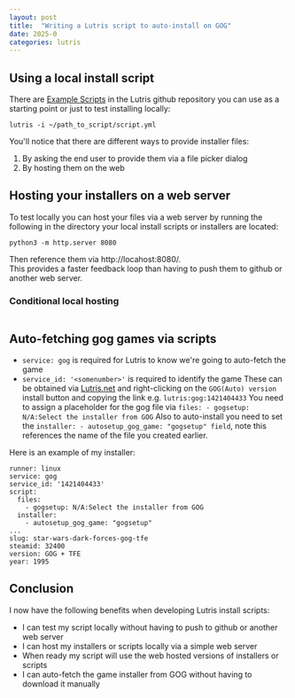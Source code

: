 ```yaml
---
layout: post
title:  "Writing a Lutris script to auto-install on GOG"
date: 2025-0
categories: lutris
---
```


## Using a local install script
There are [Example Scripts](https://github.com/lutris/lutris/blob/master/docs/installers.rst#example-scripts) in the Lutris github repository you can use as a starting point or just to test installing locally:
```
lutris -i ~/path_to_script/script.yml
```
You'll notice that there are different ways to provide installer files:
1. By asking the end user to provide them via a file picker dialog
2. By hosting them on the web

## Hosting your installers on a web server
To test locally you can host your files via a web server by running the following in the directory your local install scripts or installers are located:
```
python3 -m http.server 8080
```
Then reference them via http://locahost:8080/.  
This provides a faster feedback loop than having to push them to github or another web server.

### Conditional local hosting
```
```

## Auto-fetching gog games via scripts
* `service: gog` is required for Lutris to know we're going to auto-fetch the game
* `service_id: '<somenumber>'` is required to identify the game 
These can be obtained via [Lutris.net](https://lutris.net/games/star-wars-dark-forces/) and right-clicking on the `GOG(Auto) version` install button and copying the link e.g. `lutris:gog:1421404433`
You need to assign a placeholder for the gog file via `files: - gogsetup: N/A:Select the installer from GOG`
Also to auto-install you need to set the `installer: - autosetup_gog_game: "gogsetup" field`, note this references the name of the file you created earlier.

Here is an example of my installer:
```
runner: linux
service: gog
service_id: '1421404433'
script:
  files:
    - gogsetup: N/A:Select the installer from GOG
  installer:
    - autosetup_gog_game: "gogsetup"
...
slug: star-wars-dark-forces-gog-tfe
steamid: 32400
version: GOG + TFE
year: 1995
```


## Conclusion
I now have the following benefits when developing Lutris install scripts:
* I can test my script locally without having to push to github or another web server
* I can host my installers or scripts locally via a simple web server
* When ready my script will use the web hosted versions of installers or scripts
* I can auto-fetch the game installer from GOG without having to download it manually